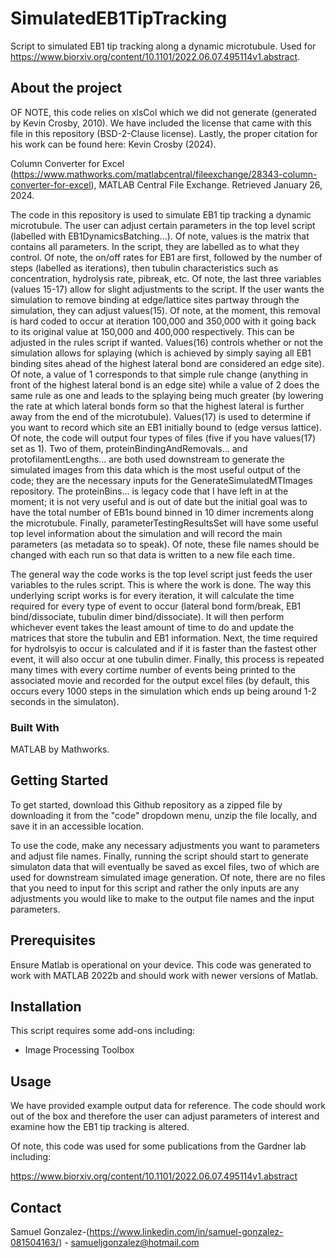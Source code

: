 # SimulatedEB1TipTracking
Script to simulated EB1 tip tracking along a dynamic microtubule. Used for https://www.biorxiv.org/content/10.1101/2022.06.07.495114v1.abstract. 


## About the project

OF NOTE, this code relies on xlsCol which we did not generate (generated by Kevin Crosby, 2010). We have included the license that came with this file in this repository (BSD-2-Clause license). Lastly, the proper citation for his work can be found here: Kevin Crosby (2024). 

Column Converter for Excel (https://www.mathworks.com/matlabcentral/fileexchange/28343-column-converter-for-excel), MATLAB Central File Exchange. Retrieved January 26, 2024.

The code in this repository is used to simulate EB1 tip tracking a dynamic microtubule. The user can adjust certain parameters in the top level script (labelled with EB1DynamicsBatching...). Of note, values is the matrix that contains all parameters. In the script, they are labelled as to what they control. Of note, the on/off rates for EB1 are first, followed by the number of steps (labelled as iterations), then tubulin characteristics such as concentration, hydrolysis rate, pibreak, etc. Of note, the last three variables (values 15-17) allow for slight adjustments to the script. If the user wants the simulation to remove binding at edge/lattice sites partway through the simulation, they can adjust values(15). Of note, at the moment, this removal is hard coded to occur at iteration 100,000 and 350,000 with it going back to its original value at 150,000 and 400,000 respectively. This can be adjusted in the rules script if wanted. Values(16) controls whether or not the simulation allows for splaying (which is achieved by simply saying all EB1 binding sites ahead of the highest lateral bond are considered an edge site). Of note, a value of 1 corresponds to that simple rule change (anything in front of the highest lateral bond is an edge site) while a value of 2 does the same rule as one and leads to the splaying being much greater (by lowering the rate at which lateral bonds form so that the highest lateral is further away from the end of the microtubule). Values(17) is used to determine if you want to record which site an EB1 initially bound to (edge versus lattice). Of note, the code will output four types of files (five if you have values(17) set as 1). Two of them, proteinBindingAndRemovals... and protofilamentLengths... are both used downstream to generate the simulated images from this data which is the most useful output of the code; they are the necessary inputs for the GenerateSimulatedMTImages repository. The proteinBins... is legacy code that I have left in at the moment; it is not very useful and is out of date but the initial goal was to have the total number of EB1s bound binned in 10 dimer increments along the microtubule. Finally, parameterTestingResultsSet will have some useful top level information about the simulation and will record the main parameters (as metadata so to speak). Of note, these file names should be changed with each run so that data is written to a new file each time. 

The general way the code works is the top level script just feeds the user variables to the rules script. This is where the work is done. The way this underlying script works is for every iteration, it will calculate the time required for every type of event to occur (lateral bond form/break, EB1 bind/dissociate, tubulin dimer bind/dissociate). It will then perform whichever event takes the least amount of time to do and update the matrices that store the tubulin and EB1 information. Next, the time required for hydrolsyis to occur is calculated and if it is faster than the fastest other event, it will also occur at one tubulin dimer. Finally, this process is repeated many times with every cortime number of events being printed to the associated movie and recorded for the output excel files (by default, this occurs every 1000 steps in the simulation which ends up being around 1-2 seconds in the simulaton). 


### Built With
MATLAB by Mathworks.

## Getting Started
To get started, download this Github repository as a zipped file by downloading it from the "code" dropdown menu, unzip the file locally, and save it in an accessible location.  

To use the code, make any necessary adjustments you want to parameters and adjust file names. Finally, running the script should start to generate simulaton data that will eventually be saved as excel files, two of which are used for downstream simulated image generation. Of note, there are no files that you need to input for this script and rather the only inputs are any adjustments you would like to make to the output file names and the input parameters. 


## Prerequisites

Ensure Matlab is operational on your device. This code was generated to work with MATLAB 2022b and should work with newer versions of Matlab. 

## Installation

This script requires some add-ons including: 
- Image Processing Toolbox


## Usage

We have provided example output data for reference. The code should work out of the box and therefore the user can adjust parameters of interest and examine how the EB1 tip tracking is altered. 


Of note, this code was used for some publications from the Gardner lab including: 

https://www.biorxiv.org/content/10.1101/2022.06.07.495114v1.abstract 




## Contact

Samuel Gonzalez-(https://www.linkedin.com/in/samuel-gonzalez-081504163/) - samueljgonzalez@hotmail.com
